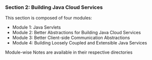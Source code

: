 ### Section 2: Building Java Cloud Services

This section is composed of four modules:

* Module 1: Java Servlets
* Module 2: Better Abstractions for Building Java Cloud Services
* Module 3: Better Client-side Communication Abstractions
* Module 4: Building Loosely Coupled and Extensible Java Services

Module-wise Notes are available in their respective directories
